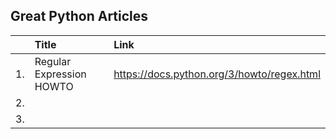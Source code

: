 ## Great Python Articles


|     | Title| Link| 
|:---:| :--- |:----|  
|1.   |    Regular Expression HOWTO  |    https://docs.python.org/3/howto/regex.html | 
|2.   |      |     |
|3.   |      |     |